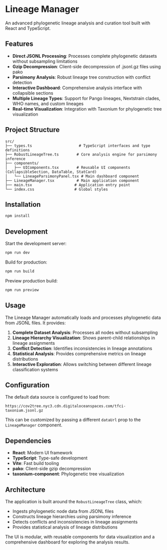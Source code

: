 # Lineage Manager

An advanced phylogenetic lineage analysis and curation tool built with React and TypeScript.

## Features

- **Direct JSONL Processing**: Processes complete phylogenetic datasets without subsampling limitations
- **Gzip Decompression**: Client-side decompression of .jsonl.gz files using pako
- **Parsimony Analysis**: Robust lineage tree construction with conflict detection
- **Interactive Dashboard**: Comprehensive analysis interface with collapsible sections
- **Multiple Lineage Types**: Support for Pango lineages, Nextstrain clades, WHO names, and custom lineages
- **Real-time Visualization**: Integration with Taxonium for phylogenetic tree visualization

## Project Structure

```
src/
├── types.ts                     # TypeScript interfaces and type definitions
├── RobustLineageTree.ts        # Core analysis engine for parsimony inference
├── components/
│   ├── UIComponents.tsx        # Reusable UI components (CollapsibleSection, DataTable, StatCard)
│   └── LineageParsimonyPanel.tsx # Main dashboard component
├── LineageManager.tsx          # Main application component
├── main.tsx                   # Application entry point
└── index.css                  # Global styles
```

## Installation

```bash
npm install
```

## Development

Start the development server:

```bash
npm run dev
```

Build for production:

```bash
npm run build
```

Preview production build:

```bash
npm run preview
```

## Usage

The Lineage Manager automatically loads and processes phylogenetic data from JSONL files. It provides:

1. **Complete Dataset Analysis**: Processes all nodes without subsampling
2. **Lineage Hierarchy Visualization**: Shows parent-child relationships in lineage assignments
3. **Conflict Detection**: Identifies inconsistencies in lineage annotations
4. **Statistical Analysis**: Provides comprehensive metrics on lineage distributions
5. **Interactive Exploration**: Allows switching between different lineage classification systems

## Configuration

The default data source is configured to load from:
```
https://cov2tree.nyc3.cdn.digitaloceanspaces.com/tfci-taxonium.jsonl.gz
```

This can be customized by passing a different `dataUrl` prop to the `LineageManager` component.

## Dependencies

- **React**: Modern UI framework
- **TypeScript**: Type-safe development
- **Vite**: Fast build tooling
- **pako**: Client-side gzip decompression
- **taxonium-component**: Phylogenetic tree visualization

## Architecture

The application is built around the `RobustLineageTree` class, which:
- Ingests phylogenetic node data from JSONL files
- Constructs lineage hierarchies using parsimony inference
- Detects conflicts and inconsistencies in lineage assignments
- Provides statistical analysis of lineage distributions

The UI is modular, with reusable components for data visualization and a comprehensive dashboard for exploring the analysis results.
